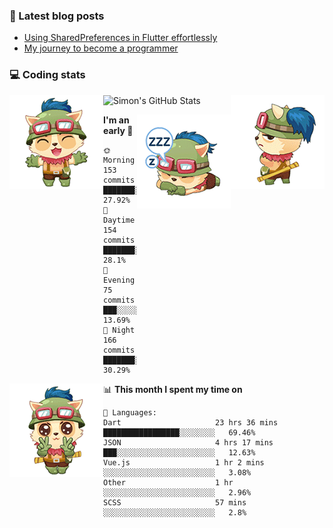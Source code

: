 ### 📘 Latest blog posts

<!-- BLOG-POST-LIST:START -->
- [Using SharedPreferences in Flutter effortlessly](http://blog.codingteemo.me/2020/07/15/Using-SharedPreferences-in-Flutter-effortlessly/)
- [My journey to become a programmer](http://blog.codingteemo.me/2018/07/14/My-journey-to-become-a-programmer/)
<!-- BLOG-POST-LIST:END -->

### 💻 Coding stats
<img align="right" src="https://raw.githubusercontent.com/simonpham/simonpham/master/assets/images/6kiur.gif" >


<img align="left" src="https://raw.githubusercontent.com/simonpham/simonpham/master/assets/images/5kiur.gif" >

![Simon's GitHub Stats](https://github-readme-stats-obu2qdcs2.vercel.app/api?username=simonpham)

<img align="right" src="https://raw.githubusercontent.com/simonpham/simonpham/master/assets/images/4kiur.gif" >

<!--START_SECTION:waka-->
**I'm an early 🐤** 

```text
🌞 Morning    153 commits    ███████░░░░░░░░░░░░░░░░░░   27.92% 
🌆 Daytime    154 commits    ███████░░░░░░░░░░░░░░░░░░   28.1% 
🌃 Evening    75 commits     ███░░░░░░░░░░░░░░░░░░░░░░   13.69% 
🌙 Night      166 commits    ███████░░░░░░░░░░░░░░░░░░   30.29%

```


<img align="left" src="https://raw.githubusercontent.com/simonpham/simonpham/master/assets/images/19kiur.gif" >📊 **This month I spent my time on** 

```text
💬 Languages: 
Dart                     23 hrs 36 mins      █████████████████░░░░░░░░   69.46% 
JSON                     4 hrs 17 mins       ███░░░░░░░░░░░░░░░░░░░░░░   12.63% 
Vue.js                   1 hr 2 mins         ░░░░░░░░░░░░░░░░░░░░░░░░░   3.08% 
Other                    1 hr                ░░░░░░░░░░░░░░░░░░░░░░░░░   2.96% 
SCSS                     57 mins             ░░░░░░░░░░░░░░░░░░░░░░░░░   2.8%

```


<!--END_SECTION:waka-->
